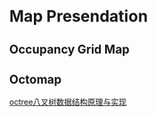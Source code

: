 # Map Presendation

## Occupancy Grid Map

## Octomap

[octree八叉树数据结构原理与实现](https://www.cnblogs.com/Glucklichste/p/11505743.html)